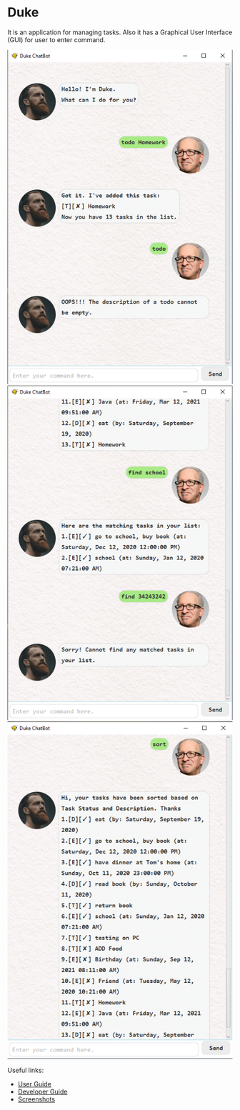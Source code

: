 # Duke

It is an application for managing tasks. Also it has a Graphical User Interface (GUI) for user to enter command.

![Ui](Ui.png)
![Ui2](./images/Ui_2.PNG)
![Ui3](./images/Ui_3.PNG)


Useful links:
* [User Guide](UserGuide.md)
* [Developer Guide](DeveloperGuide.md)
* [Screenshots](images)
